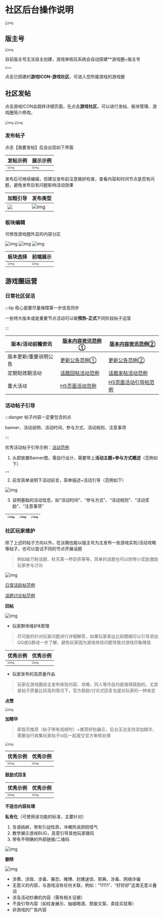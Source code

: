# 社区后台操作说明

<img src="https://arkimg.ark.online/1724563444539-2.webp" alt="img" style="zoom: 67%;" />

## 版主号

<img src="https://arkimg.ark.online/1724563444539-3.webp" alt="img" style="zoom:67%;" />

目前版主号无法自主创建，游戏审核后系统会自动搭建**游戏圈+版主号

<img src="https://arkimg.ark.online/1724563444543-33.webp" alt="img" style="zoom:50%;" />

点击已搭建的**游戏ICON-游戏社区**，可进入您所属游戏的游戏圈

## 社区发帖

点击游戏ICON会跳转详细页面，在点击**游戏社区**，可以进行发帖、板块管理、游戏圈简介修改。

<img src="https://arkimg.ark.online/1724563444539-5.webp" alt="img" style="zoom:67%;" />

<img src="https://arkimg.ark.online/1724563444539-6.webp" alt="img" style="zoom:67%;" />

### 发布帖子

点击【我要发帖】后会出现如下界面

| 发帖示例 | 展示示例 |
| ---- | ----- |
| <img src="https://arkimg.ark.online/1724563444539-7.webp" alt="img" style="zoom:50%;" /> | <img src="https://arkimg.ark.online/1724563444539-8.webp" alt="img" style="zoom:50%;" /> |

发布后可继续编辑，但建议发布前注意做好检查，查看内容和时间节点是否有问题，避免发布后有问题影响活动效果

| 加粗引导 | 发布类型 |
| ---- | ----- |
| ![](https://arkimg.ark.online/1724563444539-9.webp) | ![img](https://arkimg.ark.online/1724563444539-10.webp) |

### 板块编辑

可修改游戏圈外显的内容分区

<img src="https://arkimg.ark.online/1724563444539-11.webp" alt="img" style="zoom:100%;" />

<img src="https://arkimg.ark.online/1724563444540-12.webp" alt="img" style="zoom:100%;" />

<img src="https://arkimg.ark.online/1724563444540-13.webp" alt="img" style="zoom:100%;" />

| 板块选择 | 前端展示 |
| ---- | ----- |
| <img src="https://arkimg.ark.online/1724563444540-14.webp" alt="img" style="zoom:50%;" /> | <img src="https://arkimg.ark.online/1724563444540-15.webp" alt="img" style="zoom:50%;" /> |


## 游戏圈运营

### 日常社区促活

:::tip 核心是要尽量保障第一步信息同步

一些特大版本或是重要节点活动可以做**预热-正式**不同阶段帖子运营

:::

| 版本/活动前瞻资讯     | [版本内容资讯范例①](https://app-external.233lyly.com/proxy/postdetails/?source=Link&shareId=2C0Y8d7J0FsZ002GS09JCoT39rGvl686IgCp3Ahh&postid=1821006759046967296) | [版本内容资讯范例②](https://app-external.233lyly.com/proxy/postdetails/?source=Link&shareId=2C0ZUCeb0Gw40V02GFShAhj9GRlg68IiRUFbiCWo&postid=1820425652680249344) |
| --------------------- | ------------------------------------------------------------ | ------------------------------------------------------------ |
| 版本更新/重要说明公告 | [更新公告范例①](https://app-external.233lyly.com/proxy/postdetails/?source=Link&shareId=2C0aJYie0HL002GRy4N9Gnl68ISFapXmUcayRB46&postid=1824387669681344512) | [更新公告范例②](https://app-external.233lyly.com/proxy/postdetails/?source=Link&shareId=2C0XESY90DP8060k2BGSTYx89Gl6668KoIHEx3Ls&postid=1813156590555922432) |
| 定期短效期活动        | [话题回帖活动范例](https://app-external.233lyly.com/proxy/postdetails/?source=Link&shareId=2C0ZDRvJ0ERB06072GSFGqXr9EGl658IpGO4E6lX&postid=1810574927152844800) | [话题发帖活动范例](https://app-external.233lyly.com/proxy/postdetails/?source=Link&shareId=2C0VswC50FSL0Q0n2GSHj2wG90Gpl06V8IsEvsGZ&postid=1818466136392671232) |
| 重大活动              | [H5页面活动范例](https://na.233she.cn/#/activeModal/comprehensive?id=1369&source=5) | [H5页面活动引导帖范例](https://app-external.233lyly.com/proxy/postdetails/?source=Link&shareId=2C0YRJ250HlE0X0T2GSLAn9Glf6a8kIkxL9xuCDw&postid=1823531570382295040) |


### 活动帖子引导

:::danger 帖子内容一定要包含的点

banner、活动说明、活动时间、参与方式、活动规则、注意事项

:::

优秀活动帖子引导示例：[活动范例](https://app-external.233lyly.com/proxy/postdetails/?source=Link&shareId=2C0Wvokn0HIa0V0z2QGpJXxVMW9LGl685KCejKFM&postid=1818466136392671232)

1. 头部放置Banner图，需自行设计，需要带上**活动主题+参与方式概述**（范例如下）

<img src="https://arkimg.ark.online/1724563444540-16.webp" alt="img" style="zoom: 33%;" />

2. 前言简单说明下活动前言，简单描述+活动引导（范例如下）

![img](https://arkimg.ark.online/1724563444540-17.webp)

3. 说明基础的活动信息，如“活动时间”、“参与方式”、“活动规则”、“活动奖励”、“注意事项”

| <img src="https://arkimg.ark.online/1724563444540-18.webp" alt="img" style="zoom:50%;" /> | <img src="https://arkimg.ark.online/1724563444540-19.webp" alt="img" style="zoom:50%;" /> | <img src="https://arkimg.ark.online/1724563444540-20.webp" alt="img" style="zoom:50%;" /> |
| ----------------- | ------------------------------------------------------------ | ------------------------------------------------------------ |

### 社区玩家维护

除了上述的帖子方向以外，在淡期也能以版主号为主发布一些游戏实机/活动攻略等帖子，也可以尝试不同的节点开展话题
> 例如破万粉话题、秋天第一杯奶茶等等，简单的话题也可以附带小奖励激励玩家参与讨论

![img](https://arkimg.ark.online/1724563444540-21.webp)

[日常活跃帖范例](https://app-external.233lyly.com/proxy/postdetails/?source=Link&shareId=2C0ZDem90I6D002FGTKNBfYJ9Gls6R8LzgrwaVxo&postid=1821113546686222336)

[话题讨论帖范例](https://app-external.233lyly.com/proxy/postdetails/?source=Link&shareId=2C0a7nsX0Flt002GTLrG99Gl638bM2EEKF2VKgYq&postid=1825489619457019904)

**回帖**

![img](https://arkimg.ark.online/1724563444540-22.webp)

- 玩家群体维护&管理

> 尽可能的针对玩家问题进行详细解答，如果玩家表达比较模糊可以引导添加QQ或Q群进一步了解，避免玩家因为游戏体验问题导致对游戏印象降低

| 优秀示例 | 优秀示例 |
| ---- | ----- |
| <img src="https://arkimg.ark.online/1724563444540-23.webp" alt="img" style="zoom:50%;" /> | <img src="https://arkimg.ark.online/1724563444540-24.webp" alt="img" style="zoom:50%;" /> |

- 玩家发布的高质量作品

> 玩家在游戏圈自主发布体验内容、攻略、同人等作品均是值得鼓励的，尤其是帖子质量比较高的情况下，官方鼓励/讨论式回复也是对玩家的一种肯定

**点赞**

<img src="https://arkimg.ark.online/1724563444540-25.webp" alt="img" style="zoom: 67%;" />

**加精华**

> 即首页推荐（帖子带有视频时）+推荐好帖展示，后台无法支持添加精华，需要自行收集玩家帖子id后一起提交官方审核处理

<img src="https://arkimg.ark.online/1724563444540-26.webp" alt="img" style="zoom:67%;" />

| 优秀示例 | 优秀示例 |
| ---- | ----- |
| <img src="https://arkimg.ark.online/1724563444540-27.webp" alt="img" style="zoom: 50%;" /> | <img src="https://arkimg.ark.online/1724563444540-28.webp" alt="img" style="zoom:50%;" /> |

**鼓励式回复**

| 优秀示例 | 优秀示例 |
| ---- | ----- |
| <img src="https://arkimg.ark.online/1724563444540-29.webp" alt="img" style="zoom:50%;" /> | <img src="https://arkimg.ark.online/1724563444540-30.webp" alt="img" style="zoom:50%;" /> |

**不适合内容处理**

**私有化**（可使用该功能的标准，主要针对）

1. 言语挑衅，带有引战性质，冷嘲热讽阴阳怪气
2. 教学展示游戏BUG，恶意引导其他玩家跟风
3. 带有不明确的外部链接/二维码

![img](https://arkimg.ark.online/1724563444541-31.webp)

**删除**

![img](https://arkimg.ark.online/1724563444541-32.webp)

- 涉黄、涉政、涉毒、暴恐、赌博、封建迷信、邪典、涉毒、网络诈骗
- 无意义的内容，与游戏没有任何关联，例如：“11111”、“好好好”这类无意义叠词
- 涉及活动抄袭的内容（需有相关证据）
- 不良引导内容（如纹身展示、抽烟喝酒、颓废文案、卖挂买挂等）
- 非游戏的广告内容
